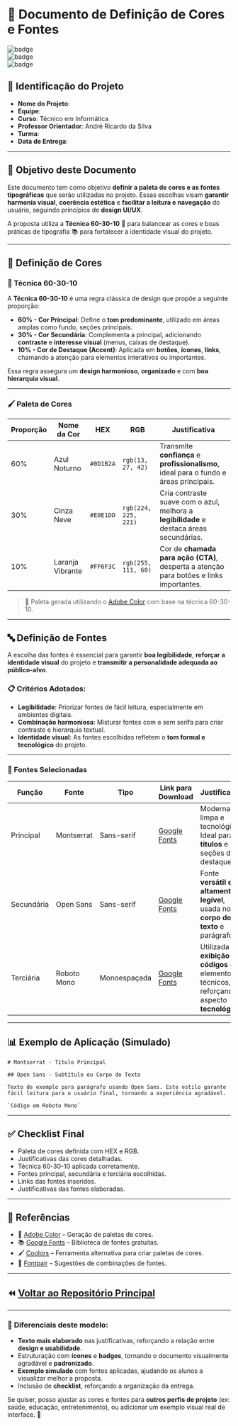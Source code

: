 # 🎨 Documento de Definição de Cores e Fontes

![badge](https://img.shields.io/badge/Projeto-Integrador%20III-blue)  
![badge](https://img.shields.io/badge/Etapa-Prototipa%C3%A7%C3%A3o-important)  
![badge](https://img.shields.io/badge/Design-UI%2FUX-informational)

## 📝 Identificação do Projeto

- **Nome do Projeto**:  
- **Equipe**:  
- **Curso**: Técnico em Informática  
- **Professor Orientador**: André Ricardo da Silva  
- **Turma**:  
- **Data de Entrega**:  

---

## 🎯 Objetivo deste Documento

Este documento tem como objetivo **definir a paleta de cores e as fontes tipográficas** que serão utilizadas no projeto. Essas escolhas visam **garantir harmonia visual**, **coerência estética** e **facilitar a leitura e navegação** do usuário, seguindo princípios de **design UI/UX**.

A proposta utiliza a **Técnica 60-30-10** 🎨 para balancear as cores e boas práticas de tipografia 📚 para fortalecer a identidade visual do projeto.

---

## 🎨 Definição de Cores

### 🔎 Técnica 60-30-10

A **Técnica 60-30-10** é uma regra clássica de design que propõe a seguinte proporção:

- **60% - Cor Principal**: Define o **tom predominante**, utilizado em áreas amplas como fundo, seções principais.
- **30% - Cor Secundária**: Complementa a principal, adicionando **contraste** e **interesse visual** (menus, caixas de destaque).
- **10% - Cor de Destaque (Accent)**: Aplicada em **botões**, **ícones**, **links**, chamando a atenção para elementos interativos ou importantes.

Essa regra assegura um **design harmonioso**, **organizado** e com **boa hierarquia visual**.

---

### 🖌️ Paleta de Cores

| Proporção | Nome da Cor      | HEX       | RGB                  | Justificativa                                                |
| --------- | ---------------- | --------- | -------------------- | ------------------------------------------------------------ |
| 60%       | Azul Noturno     | `#0D1B2A` | `rgb(13, 27, 42)`    | Transmite **confiança** e **profissionalismo**, ideal para o fundo e áreas principais. |
| 30%       | Cinza Neve       | `#E0E1DD` | `rgb(224, 225, 221)` | Cria contraste suave com o azul, melhora a **legibilidade** e destaca áreas secundárias. |
| 10%       | Laranja Vibrante | `#FF6F3C` | `rgb(255, 111, 60)`  | Cor de **chamada para ação (CTA)**, desperta a atenção para botões e links importantes. |

> 🎨 Paleta gerada utilizando o [Adobe Color](https://color.adobe.com/pt/create/color-wheel) com base na técnica 60-30-10.

---

## 🔤 Definição de Fontes

A escolha das fontes é essencial para garantir **boa legibilidade**, **reforçar a identidade visual** do projeto e **transmitir a personalidade adequada ao público-alvo**.

### 📋 Critérios Adotados:

- **Legibilidade**: Priorizar fontes de fácil leitura, especialmente em ambientes digitais.
- **Combinação harmoniosa**: Misturar fontes com e sem serifa para criar contraste e hierarquia textual.
- **Identidade visual**: As fontes escolhidas refletem o **tom formal e tecnológico** do projeto.

---

### 📝 Fontes Selecionadas

| Função     | Fonte       | Tipo         | Link para Download                                           | Justificativa                                                |
| ---------- | ----------- | ------------ | ------------------------------------------------------------ | ------------------------------------------------------------ |
| Principal  | Montserrat  | Sans-serif   | [Google Fonts](https://fonts.google.com/specimen/Montserrat) | Moderna, limpa e tecnológica. Ideal para **títulos** e seções de destaque. |
| Secundária | Open Sans   | Sans-serif   | [Google Fonts](https://fonts.google.com/specimen/Open+Sans)  | Fonte **versátil e altamente legível**, usada no **corpo do texto** e parágrafos. |
| Terciária  | Roboto Mono | Monoespaçada | [Google Fonts](https://fonts.google.com/specimen/Roboto+Mono) | Utilizada em **exibição de códigos** ou elementos técnicos, reforçando o aspecto **tecnológico**. |

---

## 📊 Exemplo de Aplicação (Simulado)

```plaintext
# Montserrat - Título Principal

## Open Sans - Subtítulo ou Corpo do Texto

Texto de exemplo para parágrafo usando Open Sans. Este estilo garante fácil leitura para o usuário final, tornando a experiência agradável.

`Código em Roboto Mono`
```

------

## ✅ Checklist Final

-  Paleta de cores definida com HEX e RGB.
-  Justificativas das cores detalhadas.
-  Técnica 60-30-10 aplicada corretamente.
-  Fontes principal, secundária e terciária escolhidas.
-  Links das fontes inseridos.
-  Justificativas das fontes elaboradas.

------

## 🔗 Referências

- 🎨 [Adobe Color](https://color.adobe.com/pt/create/color-wheel) – Geração de paletas de cores.
- 📚 [Google Fonts](https://fonts.google.com/) – Biblioteca de fontes gratuitas.
- 🖌️ [Coolors](https://coolors.co/) – Ferramenta alternativa para criar paletas de cores.
- 🔎 [Fontpair](https://fontpair.co/) – Sugestões de combinações de fontes.

------

## ⏪ [Voltar ao Repositório Principal](https://github.com/prof-andrericardo/uc17-projeto_integrador_III)

---

### 🎯 **Diferenciais deste modelo:**

- **Texto mais elaborado** nas justificativas, reforçando a relação entre **design e usabilidade**.
- Estruturação com **ícones** e **badges**, tornando o documento visualmente agradável e **padronizado**.
- **Exemplo simulado** com fontes aplicadas, ajudando os alunos a visualizar melhor a proposta.
- Inclusão de **checklist**, reforçando a organização da entrega.

Se quiser, posso ajustar as cores e fontes para **outros perfis de projeto** (ex: saúde, educação, entretenimento), ou adicionar um exemplo visual real de interface. 🚀
